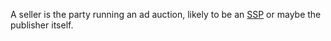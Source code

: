 A seller is the party running an ad auction, likely to be an [SSP](#ssp) or maybe the
publisher itself.